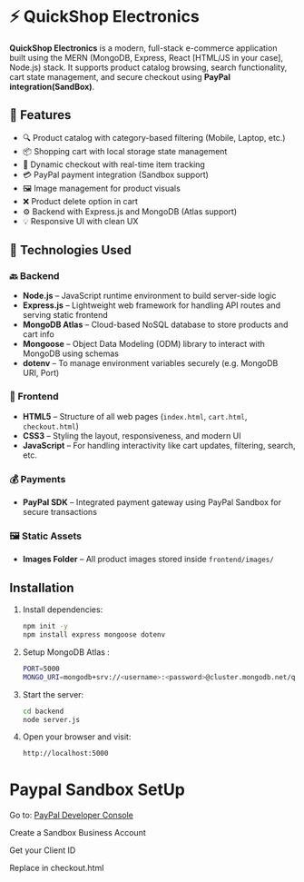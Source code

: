 # ⚡ QuickShop Electronics 

**QuickShop Electronics** is a modern, full-stack e-commerce application built using the MERN (MongoDB, Express, React [HTML/JS in your case], Node.js) stack. It supports product catalog browsing, search functionality, cart state management, and secure checkout using **PayPal integration(SandBox)**.

## 📌 Features

- 🔍 Product catalog with category-based filtering (Mobile, Laptop, etc.)
- 📦 Shopping cart with local storage state management
- 🧾 Dynamic checkout with real-time item tracking
- 💳 PayPal payment integration (Sandbox support)
- 🖼️ Image management for product visuals
- ❌ Product delete option in cart
- ⚙️ Backend with Express.js and MongoDB (Atlas support)
- 💡 Responsive UI with clean UX

## 🧰 Technologies Used

### 🔙 Backend
- **Node.js** – JavaScript runtime environment to build server-side logic
- **Express.js** – Lightweight web framework for handling API routes and serving static frontend
- **MongoDB Atlas** – Cloud-based NoSQL database to store products and cart info
- **Mongoose** – Object Data Modeling (ODM) library to interact with MongoDB using schemas
- **dotenv** – To manage environment variables securely (e.g. MongoDB URI, Port)

### 🎨 Frontend
- **HTML5** – Structure of all web pages (`index.html`, `cart.html`, `checkout.html`)
- **CSS3** – Styling the layout, responsiveness, and modern UI
- **JavaScript** – For handling interactivity like cart updates, filtering, search, etc.

### 💰 Payments
- **PayPal SDK** – Integrated payment gateway using PayPal Sandbox for secure transactions

### 🖼️ Static Assets
- **Images Folder** – All product images stored inside `frontend/images/`

## Installation

1. Install dependencies:

   ```bash
   npm init -y
   npm install express mongoose dotenv

2. Setup MongoDB Atlas :

   ```bash
   PORT=5000
   MONGO_URI=mongodb+srv://<username>:<password>@cluster.mongodb.net/quickshop

3. Start the server:
   
   ```bash
   cd backend
   node server.js

4. Open your browser and visit:
   
   ```bash
   http://localhost:5000

# Paypal Sandbox SetUp

Go to: [PayPal Developer Console](https://developer.paypal.com/home/)

Create a Sandbox Business Account

Get your Client ID

Replace in checkout.html






